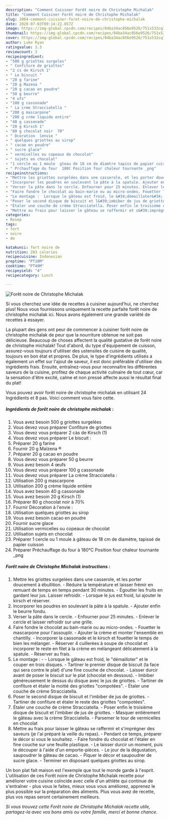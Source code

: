 ```yaml
---
description: "Comment Cuisiner Forêt noire de Christophe Michalak"
title: "Comment Cuisiner Forêt noire de Christophe Michalak"
slug: 2064-comment-cuisiner-foret-noire-de-christophe-michalak
date: 2020-07-03T09:14:22.857Z
image: https://img-global.cpcdn.com/recipes/04ba34ac856e9526/751x532cq70/foret-noire-de-christophe-michalak-photo-principale-de-la-recette.jpg
thumbnail: https://img-global.cpcdn.com/recipes/04ba34ac856e9526/751x532cq70/foret-noire-de-christophe-michalak-photo-principale-de-la-recette.jpg
cover: https://img-global.cpcdn.com/recipes/04ba34ac856e9526/751x532cq70/foret-noire-de-christophe-michalak-photo-principale-de-la-recette.jpg
author: Luke Ryan
ratingvalue: 3.3
reviewcount: 3
recipeingredient:
- "500 g griottes surgeles"
- " Confiture de griottes"
- "2 cs de Kirsch 1"
- " Le biscuit "
- "20 g farine"
- "20 g Mazena "
- "20 g cacao en poudre"
- "50 g beurre"
- "4 ufs"
- "100 g cassonade"
- " La crme Stracciatella "
- "200 g mascarpone"
- "200 g crme liquide entire"
- "40 g cassonade"
- "20 g Kirsch 1"
- "80 g chocolat noir  70"
- " Dcoration  lenvie "
- " quelques griottes au sirop"
- " cacao en poudre"
- " sucre glace"
- " vermicelles ou copeaux de chocolat"
- " sujets en chocolat"
- "1 cercle ou 1 moule  gteau de 18 cm de diamtre tapiss de papier cuisson"
- " Prchauffage du four  180C Position four chaleur tournante _png"
recipeinstructions:
- "Mettre les griottes surgelées dans une casserole, et les porter doucement à ébullition. Réduire la température et laisser frémir en remuant de temps en temps pendant 30 minutes. Égoutter les fruits en gardant leur jus. Laisser refroidir. Lorsque le jus est froid, lui ajouter le kirsch et réserver."
- "Incorporer les poudres en soulevant la pâte à la spatule. Ajouter enfin le beurre fondu."
- "Verser la pâte dans le cercle. Enfourner pour 25 minutes. Enlever le cercle et laisser refroidir sur une grille."
- "Faire fondre le chocolat au bain-marie ou au micro-ondes. Fouetter le mascarpone pour l&#39;assouplir. Ajouter la crème et monter l&#39;ensemble en chantilly. Incorporer la cassonade et le kirsch et fouetter le temps de bien les mélanger. Réserver 4 cuillerées à soupe de chocolat et incorporer le reste en filet à la crème en mélangeant délicatement à la spatule. Réserver au frais."
- "Le montage :  Lorsque le gâteau est froid, le &#34;démailloter&#34; et le couper en trois disques. Tartiner le premier disque de biscuit (la face qui sera contre le plat) d&#39;une fine couche de chocolat. Laisser durcir avant de poser le biscuit sur le plat (chocolat en dessous). Imbiber généreusement le dessus du disque avec le jus de griottes. Tartiner de confiture et étaler la moitié des griottes &#34;compotées&#34;. Étaler une couche de crème Stracciatella."
- "Poser le second disque de biscuit et l&#39;imbiber de jus de griottes. Tartiner de confiture et étaler le reste des griottes &#34;compotées&#34;."
- "Étaler une couche de crème Stracciatella. Poser enfin le troisième disque de biscuit et l&#39;imbiber de jus de griottes. Masquer entièrement le gâteau avec la crème Stracciatella. Parsemer le tour de vermicelles en chocolat"
- "Mettre au frais pour laisser le gâteau se raffermir et s&#39;imprégner des saveurs (je l&#39;ai préparé la veille du repas). Pendant ce temps, préparer le décor si vous le souhaitez. Faire fondre du chocolat et l&#39;étaler en fine couche sur une feuille plastique. Le laisser durcir un moment, puis le découper à l&#39;aide d&#39;un emporte-pièces. Le jour de la dégustation, saupoudrer le gâteau de cacao. Piquer le décor et saupoudrer de sucre glace. Terminer en disposant quelques griottes au sirop."
categories:
- Resep
tags:
- fort
- noire
- de

katakunci: fort noire de 
nutrition: 203 calories
recipecuisine: Indonesian
preptime: "PT10M"
cooktime: "PT40M"
recipeyield: "4"
recipecategory: Lunch

---
```



![Forêt noire de Christophe Michalak](https://img-global.cpcdn.com/recipes/04ba34ac856e9526/751x532cq70/foret-noire-de-christophe-michalak-photo-principale-de-la-recette.jpg)

Si vous cherchez une idée de recettes à cuisiner aujourd'hui, ne cherchez plus! Nous vous fournissons uniquement la recette parfaite forêt noire de christophe michalak ici. Nous avons également une grande variété de recettes à essayer.

La plupart des gens ont peur de commencer à cuisiner forêt noire de christophe michalak de peur que la nourriture obtenue ne soit pas délicieuse. Beaucoup de choses affectent la qualité gustative de forêt noire de christophe michalak! Tout d'abord, du type d'équipement de cuisson, assurez-vous toujours d'utiliser des ustensiles de cuisine de qualité, toujours en bon état et propres. De plus, le type d'ingrédients utilisés a également un effet sur l'ajout de saveur, il est donc préférable d'utiliser des ingrédients frais. Ensuite, entraînez-vous pour reconnaître les différentes saveurs de la cuisine, profitez de chaque activité culinaire de tout cœur, car la sensation d'être excité, calme et non pressé affecte aussi le résultat final du plat!

<!--inarticleads1-->

Vous pouvez avoir forêt noire de christophe michalak en utilisant 24 Ingrédients et 8 pas. Voici comment vous faire cette.

##### Ingrédients de forêt noire de christophe michalak :

1. Vous avez besoin 500 g griottes surgelées
1. Vous devez vous préparer  Confiture de griottes
1. Vous devez vous préparer 2 càs de Kirsch (1)
1. Vous devez vous préparer  Le biscuit :
1. Préparer 20 g farine
1. Fournir 20 g Maïzena ®
1. Préparer 20 g cacao en poudre
1. Vous devez vous préparer 50 g beurre
1. Vous avez besoin 4 œufs
1. Vous devez vous préparer 100 g cassonade
1. Vous devez vous préparer  La crème Stracciatella :
1. Utilisation 200 g mascarpone
1. Utilisation 200 g crème liquide entière
1. Vous avez besoin 40 g cassonade
1. Vous avez besoin 20 g Kirsch (1)
1. Préparer 80 g chocolat noir à 70%
1. Fournir  Décoration à l&#39;envie :
1. Utilisation  quelques griottes au sirop
1. Vous avez besoin  cacao en poudre
1. Fournir  sucre glace
1. Utilisation  vermicelles ou copeaux de chocolat
1. Utilisation  sujets en chocolat
1. Préparer 1 cercle ou 1 moule à gâteau de 18 cm de diamètre, tapissé de papier cuisson
1. Préparer  Préchauffage du four à 180°C Position four chaleur tournante _png




<!--inarticleads2-->

##### Forêt noire de Christophe Michalak instructions :

1. Mettre les griottes surgelées dans une casserole, et les porter doucement à ébullition. - Réduire la température et laisser frémir en remuant de temps en temps pendant 30 minutes. - Égoutter les fruits en gardant leur jus. Laisser refroidir. - Lorsque le jus est froid, lui ajouter le kirsch et réserver.
1. Incorporer les poudres en soulevant la pâte à la spatule. - Ajouter enfin le beurre fondu.
1. Verser la pâte dans le cercle. - Enfourner pour 25 minutes. - Enlever le cercle et laisser refroidir sur une grille.
1. Faire fondre le chocolat au bain-marie ou au micro-ondes. - Fouetter le mascarpone pour l&#39;assouplir. - Ajouter la crème et monter l&#39;ensemble en chantilly. - Incorporer la cassonade et le kirsch et fouetter le temps de bien les mélanger. - Réserver 4 cuillerées à soupe de chocolat et incorporer le reste en filet à la crème en mélangeant délicatement à la spatule. - Réserver au frais.
1. Le montage : -  - Lorsque le gâteau est froid, le &#34;démailloter&#34; et le couper en trois disques. - Tartiner le premier disque de biscuit (la face qui sera contre le plat) d&#39;une fine couche de chocolat. - Laisser durcir avant de poser le biscuit sur le plat (chocolat en dessous). - Imbiber généreusement le dessus du disque avec le jus de griottes. - Tartiner de confiture et étaler la moitié des griottes &#34;compotées&#34;. - Étaler une couche de crème Stracciatella.
1. Poser le second disque de biscuit et l&#39;imbiber de jus de griottes. - Tartiner de confiture et étaler le reste des griottes &#34;compotées&#34;.
1. Étaler une couche de crème Stracciatella. - Poser enfin le troisième disque de biscuit et l&#39;imbiber de jus de griottes. - Masquer entièrement le gâteau avec la crème Stracciatella. - Parsemer le tour de vermicelles en chocolat
1. Mettre au frais pour laisser le gâteau se raffermir et s&#39;imprégner des saveurs (je l&#39;ai préparé la veille du repas). - Pendant ce temps, préparer le décor si vous le souhaitez. - Faire fondre du chocolat et l&#39;étaler en fine couche sur une feuille plastique. - Le laisser durcir un moment, puis le découper à l&#39;aide d&#39;un emporte-pièces. - Le jour de la dégustation, saupoudrer le gâteau de cacao. - Piquer le décor et saupoudrer de sucre glace. - Terminer en disposant quelques griottes au sirop.




<!--inarticleads1-->

<p>
Un bon plat fait maison est l'exemple que tout le monde garde à l'esprit. L'utilisation de ces Forêt noire de Christophe Michalak recette pour améliorer votre cuisine coïncide avec celle d'un athlète qui continue de s'entraîner - plus vous le faites, mieux vous vous améliorez, apprenez le plus possible sur la préparation des aliments. Plus vous avez de recette, plus vos repas seront certainement meilleurs.
</p>

<p>
<i>Si vous trouvez cette Forêt noire de Christophe Michalak recette utile, partagez-la avec vos bons amis ou votre famille, merci et bonne chance.</i>
</p>

